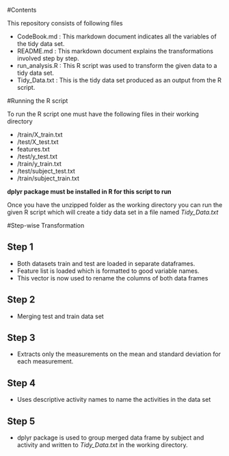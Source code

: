 #Contents

This repository consists of following files

- CodeBook.md : This markdown document indicates all the variables of the tidy data set.
- README.md : This markdown document explains the transformations involved step by step.
- run_analysis.R : This R script was used to transform the given data to a tidy data set.
- Tidy_Data.txt : This is the tidy data set produced as an output from the R script.

#Running the R script

To run the R script one must have the following files in their working directory
- /train/X_train.txt
- /test/X_test.txt
- features.txt
- /test/y_test.txt
- /train/y_train.txt
- /test/subject_test.txt
- /train/subject_train.txt

**dplyr package must be installed in R for this script to run**

Once you have the unzipped folder as the working directory you can run the given R script which will create a tidy data set in a file named *Tidy_Data.txt*

#Step-wise Transformation 

## Step 1

* Both datasets train and test are loaded in separate dataframes.
* Feature list is loaded which is formatted to good variable names.
* This vector is now used to rename the columns of both data frames

## Step 2
* Merging test and train data set

## Step 3

* Extracts only the measurements on the mean and standard deviation for each measurement.


## Step 4

* Uses descriptive activity names to name the activities in the data set


## Step 5

* dplyr package is used to group merged data frame by subject and activity and written to *Tidy_Data.txt* in the working directory.

